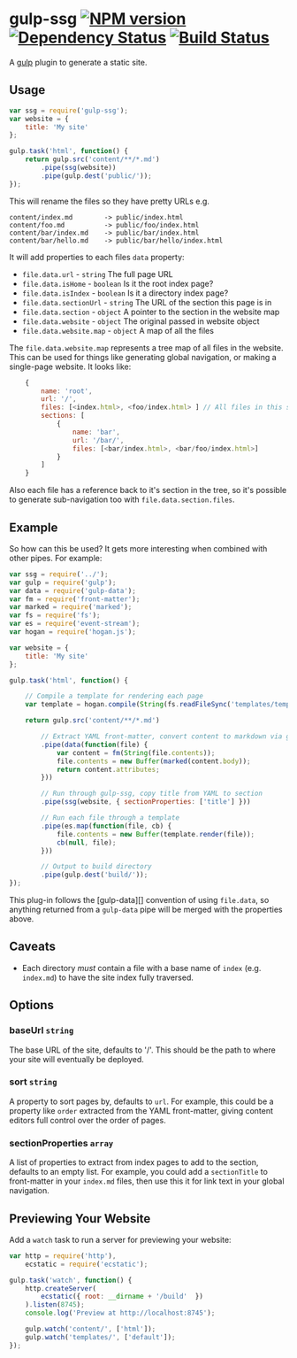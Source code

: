 gulp-ssg [![NPM version][npm-image]][npm-url] [![Dependency Status][depstat-image]][depstat-url] [![Build Status][travis-image]][travis-url]
===

A [gulp][] plugin to generate a static site.

## Usage

```javascript
var ssg = require('gulp-ssg');
var website = {
    title: 'My site'
};

gulp.task('html', function() {
    return gulp.src('content/**/*.md')
        .pipe(ssg(website))
        .pipe(gulp.dest('public/'));
});
```

This will rename the files so they have pretty URLs e.g.

    content/index.md        -> public/index.html
    content/foo.md          -> public/foo/index.html
    content/bar/index.md    -> public/bar/index.html
    content/bar/hello.md    -> public/bar/hello/index.html

It will add properties to each files `data` property:

* `file.data.url` - `string` The full page URL
* `file.data.isHome` - `boolean` Is it the root index page?
* `file.data.isIndex` - `boolean` Is it a directory index page?
* `file.data.sectionUrl` - `string` The URL of the section this page is in
* `file.data.section` - `object` A pointer to the section in the website map
* `file.data.website` - `object` The original passed in website object
* `file.data.website.map` - `object` A map of all the files

The `file.data.website.map` represents a tree map of all files in the website. This can be used for things like generating global navigation, or making a single-page website. It looks like:

```javascript
    {
        name: 'root',
        url: '/',
        files: [<index.html>, <foo/index.html> ] // All files in this section
        sections: [
            {
                name: 'bar',
                url: '/bar/',
                files: [<bar/index.html>, <bar/foo/index.html>]
            }
        ]
    }
```
Also each file has a reference back to it's section in the tree, so it's possible to generate sub-navigation too with `file.data.section.files`.

## Example

So how can this be used? It gets more interesting when combined with other pipes. For example:

```javascript
var ssg = require('../');
var gulp = require('gulp');
var data = require('gulp-data');
var fm = require('front-matter');
var marked = require('marked');
var fs = require('fs');
var es = require('event-stream');
var hogan = require('hogan.js');

var website = {
    title: 'My site'
};

gulp.task('html', function() {

    // Compile a template for rendering each page
    var template = hogan.compile(String(fs.readFileSync('templates/template.html')));

    return gulp.src('content/**/*.md')

        // Extract YAML front-matter, convert content to markdown via gulp-data
        .pipe(data(function(file) {
            var content = fm(String(file.contents));
            file.contents = new Buffer(marked(content.body));
            return content.attributes;
        }))

        // Run through gulp-ssg, copy title from YAML to section
        .pipe(ssg(website, { sectionProperties: ['title'] }))

        // Run each file through a template
        .pipe(es.map(function(file, cb) {
            file.contents = new Buffer(template.render(file));
            cb(null, file);
        }))

        // Output to build directory
        .pipe(gulp.dest('build/'));
});

```

This plug-in follows the [gulp-data][] convention of using `file.data`, so anything returned from a `gulp-data` pipe will be merged with the properties above.

## Caveats

* Each directory *must* contain a file with a base name of `index` (e.g. `index.md`) to have the site index fully traversed.

## Options

### baseUrl `string`

The base URL of the site, defaults to '/'. This should be the path to where your site will eventually be deployed.

### sort `string`

A property to sort pages by, defaults to `url`. For example, this could be a property like `order` extracted from the YAML front-matter, giving content editors full control over the order of pages.

### sectionProperties `array`

A list of properties to extract from index pages to add to the section, defaults to an empty list. For example, you could add a `sectionTitle` to front-matter in your `index.md` files, then use this it for link text in your global navigation.

## Previewing Your Website

Add a `watch` task to run a server for previewing your website:

```javascript
var http = require('http'),
	ecstatic = require('ecstatic');

gulp.task('watch', function() {
	http.createServer(
        ecstatic({ root: __dirname + '/build'  })
    ).listen(8745);
    console.log('Preview at http://localhost:8745');

    gulp.watch('content/', ['html']);
    gulp.watch('templates/', ['default']);
});
```

[gulp]:http://gulpjs.com

[npm-url]: https://npmjs.org/package/gulp-ssg
[npm-image]: http://img.shields.io/npm/v/gulp-ssg.svg?style=flat

[depstat-url]: https://david-dm.org/paulwib/gulp-ssg
[depstat-image]: https://david-dm.org/paulwib/gulp-ssg.svg?style=flat

[travis-image]: http://img.shields.io/travis/paulwib/gulp-ssg/master.svg?style=flat
[travis-url]: https://travis-ci.org/paulwib/gulp-ssg
